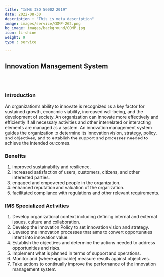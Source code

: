 ```yaml
---
title: "InMS ISO 56002:2019"
date: 2022-08-30
description : "This is meta description"
image: images/service/COMP-262.png
bg_image: images/background/COMP.jpg
icon: ti-shine
weight: 9
type : service

---
```


## Innovation Management System
<pre>


</pre>

### Introduction
An organization’s ability to innovate is recognized as a key factor for sustained growth, economic viability, increased well-being, and the development of society.
An organization can innovate more effectively and efficiently if all necessary activities and other interrelated or interacting elements are managed as a system.
An innovation management system guides the organization to determine its innovation vision, strategy, policy, and objectives, and to establish the support and processes needed to achieve the intended outcomes.


### Benefits
1. improved sustainability and resilience.
2. increased satisfaction of users, customers, citizens, and other interested parties.
3. engaged and empowered people in the organization.
4. enhanced reputation and valuation of the organization.
5. facilitated compliance with regulations and other relevant requirements.

### IMS Specialized Activities 
1. Develop organizational context including defining internal and external issues, culture and collaboration.
2. Develop the innovation Policy to set innovation vision and strategy.
3. Develop the Innovation processes that aims to convert opportunities intent into innovation value.
4. Establish the objectives and determine the actions needed to address opportunities and risks.
5. Implement what is planned in terms of support and operations.
6. Monitor and (where applicable) measure results against objectives.
7. Take actions to continually improve the performance of the innovation management system.
